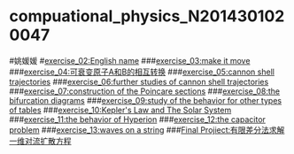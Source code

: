 # compuational_physics_N2014301020047
#姚媛媛
#[exercise_02:English name](https://www.zybuluo.com/yyyyao/note/497979)
###[exercise_03:make it move](https://www.zybuluo.com/yyyyao/note/498045)
###[exercise_04:可衰变原子A和B的相互转换](https://www.zybuluo.com/yyyyao/note/498048)
###[exercise_05:cannon shell trajectories](https://www.zybuluo.com/yyyyao/note/498053)
###[exercise_06:further studies of cannon shell trajectories](https://www.zybuluo.com/yyyyao/note/498050)
###[exercise_07:construction of the Poincare sections](https://www.zybuluo.com/yyyyao/note/498054)
###[exercise_08:the bifurcation diagrams](https://www.zybuluo.com/yyyyao/note/498061)
###[exercise_09:study of the behavior for other types of tables](https://www.zybuluo.com/yyyyao/note/513319)
###[exercise_10:Kepler's Law and The Solar System](https://www.zybuluo.com/yyyyao/note/498068)
###[exercise_11:the behavior of Hyperion](https://www.zybuluo.com/yyyyao/note/498073)
###[exercise_12:the capacitor problem](https://www.zybuluo.com/yyyyao/note/498069)
###[exercise_13:waves on a string](https://www.zybuluo.com/yyyyao/note/498076)
###[Final Projiect:有限差分法求解一维对流扩散方程](https://www.zybuluo.com/yyyyao/note/498082)
